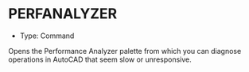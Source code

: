 # PERFANALYZER

- Type: Command

Opens the Performance Analyzer palette from which you can diagnose operations in AutoCAD that seem slow or unresponsive.
